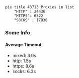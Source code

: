 
```mermaid
pie title 43713 Proxies in list
    "HTTP" : 24436
    "HTTPS": 6322
    "SOCKS" : 17930
```

### Some Info
#### Average Timeout

- mixed: 3.0s
- http: 1.5s
- https: 8.6s
- socks: 6.3s